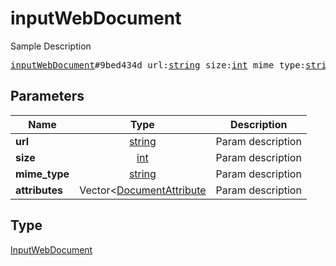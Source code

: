 # inputWebDocument

Sample Description

<pre>
<a href="../constructor/inputWebDocument.md">inputWebDocument</a>#9bed434d url:<a href="../type/string.md">string</a> size:<a href="../type/int.md">int</a> mime_type:<a href="../type/string.md">string</a> attributes:Vector&lt;<a href="../type/DocumentAttribute.md">DocumentAttribute</a>&gt; = <a href="../type/InputWebDocument.md">InputWebDocument</a>;
</pre>

## Parameters

| Name | Type | Description |
|------|:----:|-------------|
| **url** | [string](../type/string.md) | Param description |
| **size** | [int](../type/int.md) | Param description |
| **mime_type** | [string](../type/string.md) | Param description |
| **attributes** | Vector<[DocumentAttribute](../type/DocumentAttribute.md) | Param description |

## Type

[InputWebDocument](../type/InputWebDocument.md)
